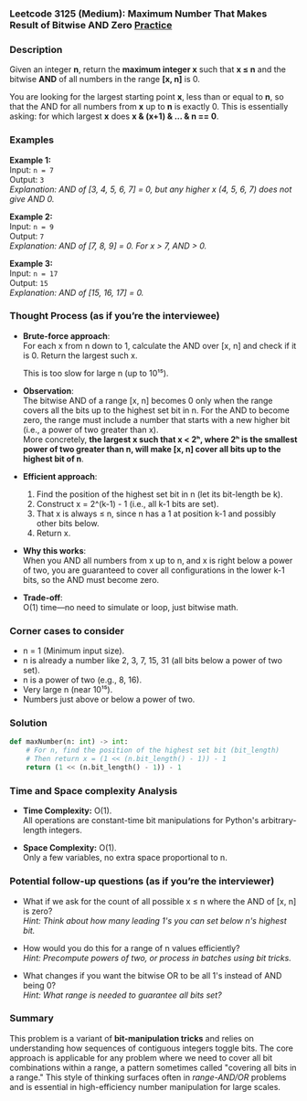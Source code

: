 ### Leetcode 3125 (Medium): Maximum Number That Makes Result of Bitwise AND Zero [Practice](https://leetcode.com/problems/maximum-number-that-makes-result-of-bitwise-and-zero)

### Description  
Given an integer **n**, return the **maximum integer x** such that **x ≤ n** and the bitwise **AND** of all numbers in the range **[x, n]** is 0.

You are looking for the largest starting point **x**, less than or equal to **n**, so that the AND for all numbers from **x** up to **n** is exactly 0. This is essentially asking: for which largest **x** does **x & (x+1) & ... & n == 0**.

### Examples  

**Example 1:**  
Input: `n = 7`  
Output: `3`  
*Explanation: AND of [3, 4, 5, 6, 7] = 0, but any higher x (4, 5, 6, 7) does not give AND 0.*

**Example 2:**  
Input: `n = 9`  
Output: `7`  
*Explanation: AND of [7, 8, 9] = 0. For x > 7, AND > 0.*

**Example 3:**  
Input: `n = 17`  
Output: `15`  
*Explanation: AND of [15, 16, 17] = 0.*

### Thought Process (as if you’re the interviewee)  

- **Brute-force approach**:  
  For each x from n down to 1, calculate the AND over [x, n] and check if it is 0. Return the largest such x.

  This is too slow for large n (up to 10¹⁵).

- **Observation**:  
  The bitwise AND of a range [x, n] becomes 0 only when the range covers all the bits up to the highest set bit in n. For the AND to become zero, the range must include a number that starts with a new higher bit (i.e., a power of two greater than x).  
  More concretely, **the largest x such that x < 2ʰ, where 2ʰ is the smallest power of two greater than n, will make [x, n] cover all bits up to the highest bit of n**.

- **Efficient approach**:
  1. Find the position of the highest set bit in n (let its bit-length be k).
  2. Construct x = 2^(k-1) - 1 (i.e., all k-1 bits are set).
  3. That x is always ≤ n, since n has a 1 at position k-1 and possibly other bits below.
  4. Return x.

- **Why this works**:  
  When you AND all numbers from x up to n, and x is right below a power of two, you are guaranteed to cover all configurations in the lower k-1 bits, so the AND must become zero.

- **Trade-off**:  
  O(1) time—no need to simulate or loop, just bitwise math.

### Corner cases to consider  
- n = 1 (Minimum input size).
- n is already a number like 2, 3, 7, 15, 31 (all bits below a power of two set).
- n is a power of two (e.g., 8, 16).
- Very large n (near 10¹⁵).
- Numbers just above or below a power of two.

### Solution

```python
def maxNumber(n: int) -> int:
    # For n, find the position of the highest set bit (bit_length)
    # Then return x = (1 << (n.bit_length() - 1)) - 1
    return (1 << (n.bit_length() - 1)) - 1
```

### Time and Space complexity Analysis  

- **Time Complexity:** O(1).  
  All operations are constant-time bit manipulations for Python's arbitrary-length integers.

- **Space Complexity:** O(1).  
  Only a few variables, no extra space proportional to n.

### Potential follow-up questions (as if you’re the interviewer)  

- What if we ask for the count of all possible x ≤ n where the AND of [x, n] is zero?  
  *Hint: Think about how many leading 1's you can set below n's highest bit.*

- How would you do this for a range of n values efficiently?  
  *Hint: Precompute powers of two, or process in batches using bit tricks.*

- What changes if you want the bitwise OR to be all 1's instead of AND being 0?  
  *Hint: What range is needed to guarantee all bits set?*

### Summary
This problem is a variant of **bit-manipulation tricks** and relies on understanding how sequences of contiguous integers toggle bits. The core approach is applicable for any problem where we need to cover all bit combinations within a range, a pattern sometimes called "covering all bits in a range." This style of thinking surfaces often in *range-AND/OR* problems and is essential in high-efficiency number manipulation for large scales.